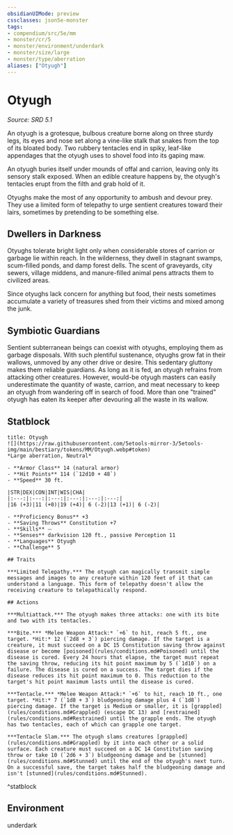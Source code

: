 ```yaml
---
obsidianUIMode: preview
cssclasses: json5e-monster
tags:
- compendium/src/5e/mm
- monster/cr/5
- monster/environment/underdark
- monster/size/large
- monster/type/aberration
aliases: ["Otyugh"]
---
```

# Otyugh
*Source: SRD 5.1*  

An otyugh is a grotesque, bulbous creature borne along on three sturdy legs, its eyes and nose set along a vine-like stalk that snakes from the top of its bloated body. Two rubbery tentacles end in spiky, leaf-like appendages that the otyugh uses to shovel food into its gaping maw.

An otyugh buries itself under mounds of offal and carrion, leaving only its sensory stalk exposed. When an edible creature happens by, the otyugh's tentacles erupt from the filth and grab hold of it.

Otyughs make the most of any opportunity to ambush and devour prey. They use a limited form of telepathy to urge sentient creatures toward their lairs, sometimes by pretending to be something else.

## Dwellers in Darkness

Otyughs tolerate bright light only when considerable stores of carrion or garbage lie within reach. In the wilderness, they dwell in stagnant swamps, scum-filled ponds, and damp forest dells. The scent of graveyards, city sewers, village middens, and manure-filled animal pens attracts them to civilized areas.

Since otyughs lack concern for anything but food, their nests sometimes accumulate a variety of treasures shed from their victims and mixed among the junk.

## Symbiotic Guardians

Sentient subterranean beings can coexist with otyughs, employing them as garbage disposals. With such plentiful sustenance, otyughs grow fat in their wallows, unmoved by any other drive or desire. This sedentary gluttony makes them reliable guardians. As long as it is fed, an otyugh refrains from attacking other creatures. However, would-be otyugh masters can easily underestimate the quantity of waste, carrion, and meat necessary to keep an otyugh from wandering off in search of food. More than one "trained" otyugh has eaten its keeper after devouring all the waste in its wallow.

## Statblock

```ad-statblock
title: Otyugh
![](https://raw.githubusercontent.com/5etools-mirror-3/5etools-img/main/bestiary/tokens/MM/Otyugh.webp#token)
*Large aberration, Neutral*

- **Armor Class** 14 (natural armor)
- **Hit Points** 114 (`12d10 + 48`)
- **Speed** 30 ft.

|STR|DEX|CON|INT|WIS|CHA|
|:---:|:---:|:---:|:---:|:---:|:---:|
|16 (+3)|11 (+0)|19 (+4)| 6 (-2)|13 (+1)| 6 (-2)|

- **Proficiency Bonus** +3
- **Saving Throws** Constitution +7
- **Skills** ⏤
- **Senses** darkvision 120 ft., passive Perception 11
- **Languages** Otyugh
- **Challenge** 5

## Traits

***Limited Telepathy.*** The otyugh can magically transmit simple messages and images to any creature within 120 feet of it that can understand a language. This form of telepathy doesn't allow the receiving creature to telepathically respond.

## Actions

***Multiattack.*** The otyugh makes three attacks: one with its bite and two with its tentacles.

***Bite.*** *Melee Weapon Attack:* `+6` to hit, reach 5 ft., one target. *Hit:* 12 (`2d8 + 3`) piercing damage. If the target is a creature, it must succeed on a DC 15 Constitution saving throw against disease or become [poisoned](rules/conditions.md#Poisoned) until the disease is cured. Every 24 hours that elapse, the target must repeat the saving throw, reducing its hit point maximum by 5 (`1d10`) on a failure. The disease is cured on a success. The target dies if the disease reduces its hit point maximum to 0. This reduction to the target's hit point maximum lasts until the disease is cured.

***Tentacle.*** *Melee Weapon Attack:* `+6` to hit, reach 10 ft., one target. *Hit:* 7 (`1d8 + 3`) bludgeoning damage plus 4 (`1d8`) piercing damage. If the target is Medium or smaller, it is [grappled](rules/conditions.md#Grappled) (escape DC 13) and [restrained](rules/conditions.md#Restrained) until the grapple ends. The otyugh has two tentacles, each of which can grapple one target.

***Tentacle Slam.*** The otyugh slams creatures [grappled](rules/conditions.md#Grappled) by it into each other or a solid surface. Each creature must succeed on a DC 14 Constitution saving throw or take 10 (`2d6 + 3`) bludgeoning damage and be [stunned](rules/conditions.md#Stunned) until the end of the otyugh's next turn. On a successful save, the target takes half the bludgeoning damage and isn't [stunned](rules/conditions.md#Stunned).
```
^statblock

## Environment

underdark
